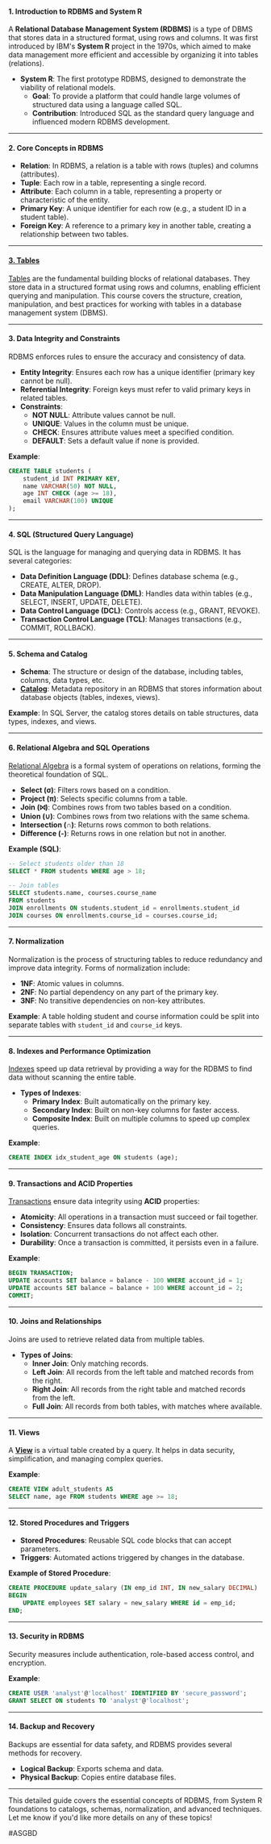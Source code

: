 #### 1. **Introduction to RDBMS and System R**

A **Relational Database Management System (RDBMS)** is a type of DBMS that stores data in a structured format, using rows and columns. It was first introduced by IBM's **System R** project in the 1970s, which aimed to make data management more efficient and accessible by organizing it into tables (relations).

- **System R**: The first prototype RDBMS, designed to demonstrate the viability of relational models.
  - **Goal**: To provide a platform that could handle large volumes of structured data using a language called SQL.
  - **Contribution**: Introduced SQL as the standard query language and influenced modern RDBMS development.

---

#### 2. **Core Concepts in RDBMS**

   - **Relation**: In RDBMS, a relation is a table with rows (tuples) and columns (attributes).
   - **Tuple**: Each row in a table, representing a single record.
   - **Attribute**: Each column in a table, representing a property or characteristic of the entity.
   - **Primary Key**: A unique identifier for each row (e.g., a student ID in a student table).
   - **Foreign Key**: A reference to a primary key in another table, creating a relationship between two tables.

---

#### [3. Tables](Tables.md)

[Tables](Tables.md) are the fundamental building blocks of relational databases. They store data in a structured format using rows and columns, enabling efficient querying and manipulation. This course covers the structure, creation, manipulation, and best practices for working with tables in a database management system (DBMS).

---

#### 3. **Data Integrity and Constraints**

RDBMS enforces rules to ensure the accuracy and consistency of data.

- **Entity Integrity**: Ensures each row has a unique identifier (primary key cannot be null).
- **Referential Integrity**: Foreign keys must refer to valid primary keys in related tables.
- **Constraints**:
  - **NOT NULL**: Attribute values cannot be null.
  - **UNIQUE**: Values in the column must be unique.
  - **CHECK**: Ensures attribute values meet a specified condition.
  - **DEFAULT**: Sets a default value if none is provided.

**Example**:

```sql
CREATE TABLE students (
    student_id INT PRIMARY KEY,
    name VARCHAR(50) NOT NULL,
    age INT CHECK (age >= 18),
    email VARCHAR(100) UNIQUE
);
```

---

#### 4. **SQL (Structured Query Language)**

SQL is the language for managing and querying data in RDBMS. It has several categories:

- **Data Definition Language (DDL)**: Defines database schema (e.g., CREATE, ALTER, DROP).
- **Data Manipulation Language (DML)**: Handles data within tables (e.g., SELECT, INSERT, UPDATE, DELETE).
- **Data Control Language (DCL)**: Controls access (e.g., GRANT, REVOKE).
- **Transaction Control Language (TCL)**: Manages transactions (e.g., COMMIT, ROLLBACK).

---

#### 5. **Schema and Catalog**

- **Schema**: The structure or design of the database, including tables, columns, data types, etc.
- [**Catalog**](Catalogs.md): Metadata repository in an RDBMS that stores information about database objects (tables, indexes, views).

**Example**: In SQL Server, the catalog stores details on table structures, data types, indexes, and views.

---

#### 6. **Relational Algebra and SQL Operations**

[Relational Algebra](SQL%20Operations.md) is a formal system of operations on relations, forming the theoretical foundation of SQL.

- **Select (σ)**: Filters rows based on a condition.
- **Project (π)**: Selects specific columns from a table.
- **Join (⨝)**: Combines rows from two tables based on a condition.
- **Union (∪)**: Combines rows from two relations with the same schema.
- **Intersection (∩)**: Returns rows common to both relations.
- **Difference (-)**: Returns rows in one relation but not in another.

**Example (SQL)**:

```sql
-- Select students older than 18
SELECT * FROM students WHERE age > 18;

-- Join tables
SELECT students.name, courses.course_name
FROM students
JOIN enrollments ON students.student_id = enrollments.student_id
JOIN courses ON enrollments.course_id = courses.course_id;
```

---

#### 7. **Normalization**

Normalization is the process of structuring tables to reduce redundancy and improve data integrity. Forms of normalization include:

- **1NF**: Atomic values in columns.
- **2NF**: No partial dependency on any part of the primary key.
- **3NF**: No transitive dependencies on non-key attributes.

**Example**: A table holding student and course information could be split into separate tables with `student_id` and `course_id` keys.

---

#### 8. **Indexes and Performance Optimization**

[Indexes](Indexes.md) speed up data retrieval by providing a way for the RDBMS to find data without scanning the entire table.

- **Types of Indexes**:
  - **Primary Index**: Built automatically on the primary key.
  - **Secondary Index**: Built on non-key columns for faster access.
  - **Composite Index**: Built on multiple columns to speed up complex queries.

**Example**:

```sql
CREATE INDEX idx_student_age ON students (age);
```

---

#### 9. **Transactions and ACID Properties**

[Transactions](Transactions.md) ensure data integrity using **ACID** properties:

- **Atomicity**: All operations in a transaction must succeed or fail together.
- **Consistency**: Ensures data follows all constraints.
- **Isolation**: Concurrent transactions do not affect each other.
- **Durability**: Once a transaction is committed, it persists even in a failure.

**Example**:

```sql
BEGIN TRANSACTION;
UPDATE accounts SET balance = balance - 100 WHERE account_id = 1;
UPDATE accounts SET balance = balance + 100 WHERE account_id = 2;
COMMIT;
```

---

#### 10. **Joins and Relationships**

Joins are used to retrieve related data from multiple tables.

- **Types of Joins**:
  - **Inner Join**: Only matching records.
  - **Left Join**: All records from the left table and matched records from the right.
  - **Right Join**: All records from the right table and matched records from the left.
  - **Full Join**: All records from both tables, with matches where available.

---

#### 11. **Views**

A [**View**](views.md) is a virtual table created by a query. It helps in data security, simplification, and managing complex queries.

**Example**:

```sql
CREATE VIEW adult_students AS
SELECT name, age FROM students WHERE age >= 18;
```

---

#### 12. **Stored Procedures and Triggers**

- **Stored Procedures**: Reusable SQL code blocks that can accept parameters.
- **Triggers**: Automated actions triggered by changes in the database.

**Example of Stored Procedure**:

```sql
CREATE PROCEDURE update_salary (IN emp_id INT, IN new_salary DECIMAL)
BEGIN
    UPDATE employees SET salary = new_salary WHERE id = emp_id;
END;
```

---

#### 13. **Security in RDBMS**

Security measures include authentication, role-based access control, and encryption.

**Example**:

```sql
CREATE USER 'analyst'@'localhost' IDENTIFIED BY 'secure_password';
GRANT SELECT ON students TO 'analyst'@'localhost';
```

---

#### 14. **Backup and Recovery**

Backups are essential for data safety, and RDBMS provides several methods for recovery.

- **Logical Backup**: Exports schema and data.
- **Physical Backup**: Copies entire database files.

---

This detailed guide covers the essential concepts of RDBMS, from System R foundations to catalogs, schemas, normalization, and advanced techniques. Let me know if you'd like more details on any of these topics!

#ASGBD